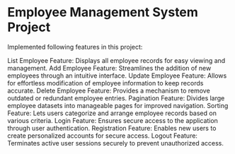 # Employee Management System Project
Implemented following features in this project:


List Employee Feature: Displays all employee records for easy viewing and management.
Add Employee Feature: Streamlines the addition of new employees through an intuitive interface.
Update Employee Feature: Allows for effortless modification of employee information to keep records accurate.
Delete Employee Feature: Provides a mechanism to remove outdated or redundant employee entries.
Pagination Feature: Divides large employee datasets into manageable pages for improved navigation.
Sorting Feature: Lets users categorize and arrange employee records based on various criteria.
Login Feature: Ensures secure access to the application through user authentication.
Registration Feature: Enables new users to create personalized accounts for secure access.
Logout Feature: Terminates active user sessions securely to prevent unauthorized access.

